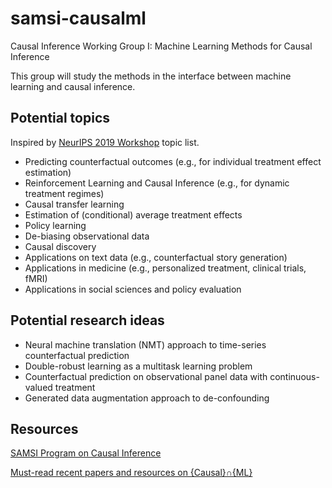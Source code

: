 # samsi-causalml
Causal Inference Working Group I: Machine Learning Methods for Causal Inference

This group will study the methods in the interface between machine learning and causal inference. 


## Potential topics

Inspired by [NeurIPS 2019 Workshop](http://tripods.cis.cornell.edu/neurips19_causalml/) topic list. 

<ul>
<li>Predicting counterfactual outcomes (e.g., for individual treatment effect estimation) </li>
<li>Reinforcement Learning and Causal Inference (e.g., for dynamic treatment regimes) </li>
<li>Causal transfer learning</li>
<li>Estimation of (conditional) average treatment effects</li>
<li>Policy learning</li>
<li>De-biasing observational data</li>
<li>Causal discovery</li>
<li>Applications on text data (e.g., counterfactual story generation) </li>
<li>Applications in medicine (e.g., personalized treatment, clinical trials, fMRI)</li>
<li>Applications in social sciences and policy evaluation</li>
</ul>

## Potential research ideas

<ul>
<li> Neural machine translation (NMT) approach to time-series counterfactual prediction </li>
<li> Double-robust learning as a multitask learning problem </li>
<li> Counterfactual prediction on observational panel data with continuous-valued treatment</li>
<li> Generated data augmentation approach to de-confounding </li>
</ul>

## Resources

[SAMSI Program on Causal Inference](https://www.samsi.info/programs-and-activities/semester-long-programs/2020-spring-semester-program-on-causal-inference/)

[Must-read recent papers and resources on {Causal}∩{ML}](https://github.com/jvpoulos/causal-ml)